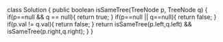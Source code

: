 class Solution {
public boolean isSameTree(TreeNode p, TreeNode q) {
if(p==null && q == null){
return true;
}
if(p==null || q==null){
return false;
}
if(p.val != q.val){
return false;
}
return isSameTree(p.left,q.left) && isSameTree(p.right,q.right);
}
}